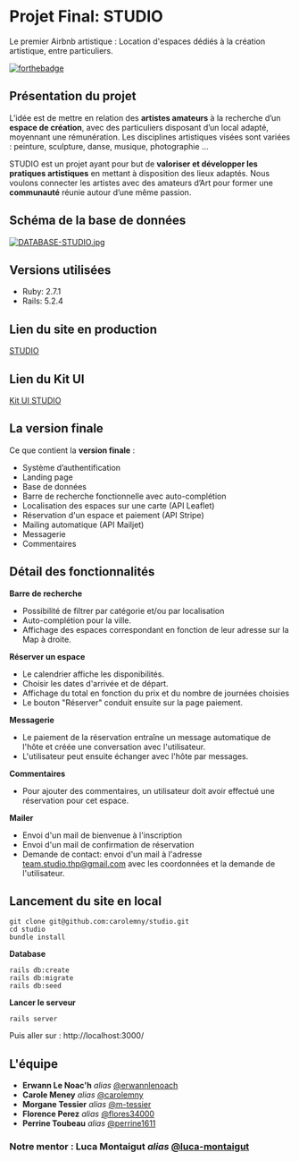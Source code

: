# Projet Final: STUDIO

Le premier Airbnb artistique : Location d'espaces dédiés à la création artistique, entre particuliers.

[![forthebadge](https://forthebadge.com/images/badges/built-with-love.svg)](https://forthebadge.com)

## Présentation du projet

L’idée est de mettre en relation des **artistes amateurs** à la recherche d’un **espace de création**, avec des particuliers disposant d’un local adapté, moyennant une rémunération. Les disciplines artistiques visées sont variées : peinture, sculpture, danse, musique, photographie …

STUDIO est un projet ayant pour but de **valoriser et développer les pratiques artistiques** en mettant à disposition des lieux adaptés. Nous voulons connecter les artistes avec des amateurs d’Art pour former une **communauté** réunie autour d’une même passion.

## Schéma de la base de données

[![DATABASE-STUDIO.jpg](https://i.postimg.cc/T3f6ZTTH/DATABASE-STUDIO.jpg)](https://postimg.cc/7fsdz8Gg)

## Versions utilisées 

* Ruby: 2.7.1
* Rails: 5.2.4

## Lien du site en production

[STUDIO](https://studiofinalproject.herokuapp.com/)

## Lien du Kit UI

[Kit UI STUDIO](https://m-tessier.github.io/Kit-UI-STUDIO/)

## La version finale

Ce que contient la **version finale** :

* Système d’authentification
* Landing page
* Base de données
* Barre de recherche fonctionnelle avec auto-complétion
* Localisation des espaces sur une carte (API Leaflet)
* Réservation d'un espace et paiement (API Stripe)
* Mailing automatique (API Mailjet)
* Messagerie 
* Commentaires

## Détail des fonctionnalités

**Barre de recherche**

* Possibilité de filtrer par catégorie et/ou par localisation
* Auto-complétion pour la ville.
* Affichage des espaces correspondant en fonction de leur adresse sur la Map à droite.

**Réserver un espace**

* Le calendrier affiche les disponibilités.
* Choisir les dates d'arrivée et de départ.
* Affichage du total en fonction du prix et du nombre de journées choisies
* Le bouton "Réserver" conduit ensuite sur la page paiement.

**Messagerie**

* Le paiement de la réservation entraîne un message automatique de l'hôte et créée une conversation avec l'utilisateur.
* L'utilisateur peut ensuite échanger avec l'hôte par messages.

**Commentaires** 

* Pour ajouter des commentaires, un utilisateur doit avoir effectué une réservation pour cet espace.

**Mailer**

* Envoi d'un mail de bienvenue à l'inscription
* Envoi d'un mail de confirmation de réservation
* Demande de contact: envoi d'un mail à l'adresse team.studio.thp@gmail.com avec les coordonnées et la demande de l'utilisateur.

## Lancement du site en local

```
git clone git@github.com:carolemny/studio.git
cd studio
bundle install
```

**Database**

```
rails db:create
rails db:migrate
rails db:seed
```

**Lancer le serveur**

`rails server`

Puis aller sur : http://localhost:3000/

## L'équipe

* **Erwann Le Noac'h** _alias_ [@erwannlenoach](https://github.com/erwannlenoach)
* **Carole Meney** _alias_ [@carolemny](https://github.com/carolemny)
* **Morgane Tessier** _alias_ [@m-tessier](https://github.com/m-tessier)
* **Florence Perez** _alias_ [@flores34000](https://github.com/flores34000)
* **Perrine Toubeau** _alias_ [@perrine1611](https://github.com/perrine1611)

### Notre mentor : Luca Montaigut _alias_ [@luca-montaigut](https://github.com/luca-montaigut)

